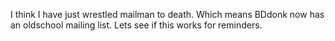 I think I have just wrestled mailman to death. Which means BDdonk now has an oldschool mailing list. Lets see if this works for reminders.